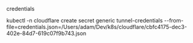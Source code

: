 credentials

kubectl -n cloudflare create secret generic tunnel-credentials --from-file=credentials.json=/Users/adam/Dev/k8s/cloudflare/cbfc4175-dec3-402e-84d7-619c07f9b743.json
